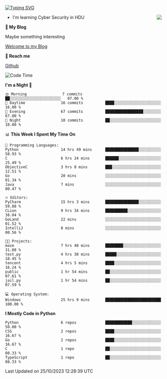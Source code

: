 [![Typing SVG](https://readme-typing-svg.herokuapp.com?font=Fira+Code&pause=1000&random=false&width=450&height=60&lines=Hello+%F0%9F%91%8B%F0%9F%8F%BB;I'm+JBNRZ)](https://git.io/typing-svg)

<a href="#">
  <img align="right" src="https://github-readme-stats.vercel.app/api?username=JBNRZ&show_icons=true&bg_color=15,f2f7fd,E0EAFC" />
</a>

- I'm learning Cyber Security in HDU

 **🌱 My Blog**

Maybe something interesting

[Welcome to my Blog](https://jbnrz.com.cn/)

 **💬 Reach me** 

[Github](https://github.com/JBNRZ)


<!--START_SECTION:waka-->
![Code Time](http://img.shields.io/badge/Code%20Time-47%20hrs%209%20mins-blue)

**I'm a Night 🦉** 

```text
🌞 Morning                7 commits           ██░░░░░░░░░░░░░░░░░░░░░░░   07.00 % 
🌆 Daytime                16 commits          ████░░░░░░░░░░░░░░░░░░░░░   16.00 % 
🌃 Evening                67 commits          █████████████████░░░░░░░░   67.00 % 
🌙 Night                  10 commits          ██░░░░░░░░░░░░░░░░░░░░░░░   10.00 % 
```


📊 **This Week I Spent My Time On** 

```text
💬 Programming Languages: 
Python                   14 hrs 49 mins      ███████████████░░░░░░░░░░   58.93 % 
C                        6 hrs 24 mins       ██████░░░░░░░░░░░░░░░░░░░   25.49 % 
ObjectiveC               3 hrs 8 mins        ███░░░░░░░░░░░░░░░░░░░░░░   12.51 % 
Go                       20 mins             ░░░░░░░░░░░░░░░░░░░░░░░░░   01.34 % 
Java                     7 mins              ░░░░░░░░░░░░░░░░░░░░░░░░░   00.47 % 

🔥 Editors: 
PyCharm                  15 hrs 3 mins       ███████████████░░░░░░░░░░   59.88 % 
CLion                    9 hrs 34 mins       ██████████░░░░░░░░░░░░░░░   38.04 % 
GoLand                   22 mins             ░░░░░░░░░░░░░░░░░░░░░░░░░   01.52 % 
IntelliJ                 8 mins              ░░░░░░░░░░░░░░░░░░░░░░░░░   00.56 % 

🐱‍💻 Projects: 
maze                     7 hrs 48 mins       ████████░░░░░░░░░░░░░░░░░   31.08 % 
test.py                  4 hrs 38 mins       █████░░░░░░░░░░░░░░░░░░░░   18.45 % 
tencent                  4 hrs 5 mins        ████░░░░░░░░░░░░░░░░░░░░░   16.24 % 
public                   1 hr 54 mins        ██░░░░░░░░░░░░░░░░░░░░░░░   07.61 % 
jail.py                  1 hr 54 mins        ██░░░░░░░░░░░░░░░░░░░░░░░   07.59 % 

💻 Operating System: 
Windows                  25 hrs 9 mins       █████████████████████████   100.00 % 
```

**I Mostly Code in Python** 

```text
Python                   6 repos             ████████████░░░░░░░░░░░░░   50.00 % 
CSS                      2 repos             ████░░░░░░░░░░░░░░░░░░░░░   16.67 % 
Go                       2 repos             ████░░░░░░░░░░░░░░░░░░░░░   16.67 % 
C                        1 repo              ██░░░░░░░░░░░░░░░░░░░░░░░   08.33 % 
TypeScript               1 repo              ██░░░░░░░░░░░░░░░░░░░░░░░   08.33 % 
```




 Last Updated on 25/10/2023 12:28:39 UTC
<!--END_SECTION:waka-->
